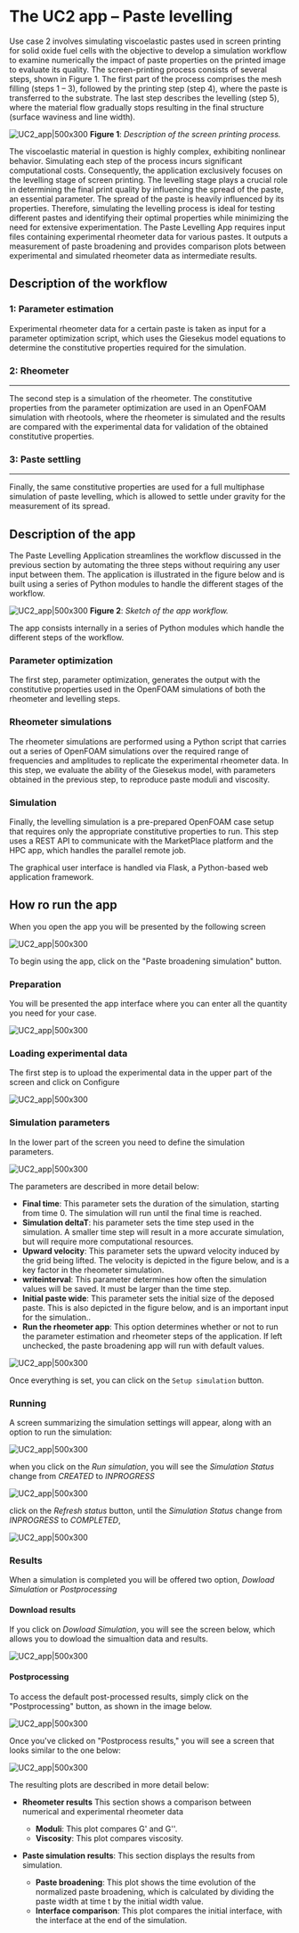 # The UC2 app – Paste levelling
Use case 2 involves simulating viscoelastic pastes used in screen printing for solid oxide fuel cells 
with the objective to develop a simulation workflow to examine numerically the impact of paste properties 
on the printed image to evaluate its quality. 
The screen-printing process consists of several steps, shown in Figure 1. The first part of the process 
comprises the mesh filling (steps 1 – 3), followed by the printing step (step 4), where the paste is 
transferred to the substrate. The last step describes the levelling (step 5), where the material flow 
gradually stops resulting in the final structure (surface waviness and line width).

![UC2_app|500x300](../_static/img/ucs/uc2/levelling_process.png)
**Figure 1**: _Description of the screen printing process._

The viscoelastic material in question is highly complex, exhibiting nonlinear behavior. Simulating each step of the process incurs significant computational costs. Consequently, the application exclusively focuses on the levelling stage of screen printing. The levelling stage plays a crucial role in determining the final print quality by influencing the spread of the paste, an essential parameter.
The spread of the paste is heavily influenced by its properties. Therefore, simulating the levelling process is ideal for testing different pastes and identifying their optimal properties while minimizing the need for extensive experimentation.
The Paste Levelling App requires input files containing experimental rheometer data for various pastes. It outputs a measurement of paste broadening and provides comparison plots between experimental and simulated rheometer data as intermediate results.


## Description of the workflow

### 1: Parameter estimation

Experimental rheometer data for a certain paste is taken as input for a parameter optimization script, 
which uses the Giesekus model equations to determine the constitutive properties required for the simulation. 

### 2: Rheometer
------------

The second step is a simulation of the rheometer. The constitutive properties from the parameter optimization 
are used in an OpenFOAM simulation with rheotools, where the rheometer is simulated and the results are compared 
with the experimental data for validation of the obtained constitutive properties.

### 3: Paste settling
-----------------

Finally, the same constitutive properties are used for a full multiphase simulation of paste levelling, which is 
allowed to settle under gravity for the measurement of its spread.




## Description of the app


The Paste Levelling Application streamlines the workflow discussed in the previous section by automating 
the three steps without requiring any user input between them. The application is illustrated in the figure
below and is built using a series of Python modules to handle the different stages of the workflow.

![UC2_app|500x300](../_static/img/ucs/uc2/uc2_app.png)
**Figure 2**: _Sketch of the app workflow._


The app consists internally in a series of Python modules which handle the different steps of the workflow. 

### Parameter optimization

The first step, parameter optimization, generates the output with the constitutive properties used in the OpenFOAM 
simulations of both the rheometer and levelling steps. 

### Rheometer simulations

The rheometer simulations are performed using a Python script that carries out a series of OpenFOAM simulations over the required 
range of frequencies and amplitudes to replicate the experimental rheometer data. 
In this step, we evaluate the ability of the Giesekus model, with parameters obtained in the previous step, to reproduce paste moduli and viscosity.

### Simulation

Finally, the levelling simulation is a pre-prepared OpenFOAM case setup that requires only the appropriate constitutive properties to run.
This step uses a REST API to communicate with the MarketPlace platform and the HPC app, which handles the parallel remote job. 

The graphical user interface is handled via Flask, a Python-based web application framework. 


## How ro run the app
When you open the app you will be presented by the following screen

![UC2_app|500x300](../_static/img/ucs/uc2/initial.png)


To begin using the app, click on the "Paste broadening simulation" button.

### Preparation

You will be presented the app interface where you can enter all the quantity you need for your case.

![UC2_app|500x300](../_static/img/ucs/uc2/rheometer_image.png)

### Loading experimental data 
The first step is to upload the experimental data in the upper part of the screen and click on Configure 

![UC2_app|500x300](../_static/img/ucs/uc2/rheometer_image_1.png)

### Simulation parameters

In the lower part of the screen you need to define the simulation parameters. 

![UC2_app|500x300](../_static/img/ucs/uc2/rheometer_image_2.png)


The parameters are described in more detail below:


* **Final time**: This parameter sets the duration of the simulation, starting from time 0. The simulation will run until the final time is reached.
* **Simulation deltaT**: his parameter sets the time step used in the simulation. A smaller time step will result in a more accurate simulation, but will require more computational resources.
* **Upward velocity**: This parameter sets the upward velocity induced by the grid being lifted. The velocity is depicted in the figure below, and is a key factor in the rheometer simulation.
* **writeinterval**: This parameter determines how often the simulation values will be saved. It must be larger than the time step.
* **Initial paste wide**: This parameter sets the initial size of the deposed paste. This is also depicted in the figure below, and is an important input for the simulation..
* **Run the rheometer app**: This option determines whether or not to run the parameter estimation and rheometer steps of the application. If left unchecked, the paste broadening app will run with default values.


![UC2_app|500x300](../_static/img/ucs/uc2/define_quantities.png)

Once everything is set, you can click on the `Setup simulation` button.

### Running

A screen summarizing the simulation settings will appear, along with an option to run the simulation:


![UC2_app|500x300](../_static/img/ucs/uc2/prepare2run.png)


when you click on the *Run simulation*, you will see the *Simulation Status* change from *CREATED* to *INPROGRESS*


![UC2_app|500x300](../_static/img/ucs/uc2/running.png)


click on the *Refresh status* button, until the *Simulation Status* change from *INPROGRESS* to *COMPLETED*, 


![UC2_app|500x300](../_static/img/ucs/uc2/running_completed.png)

### Results

When a simulation is completed you will be offered two option, *Dowload Simulation* or *Postprocessing*


#### Download results
If you click on *Dowload Simulation*, you will see the screen below, which allows you to dowload the simualtion data and results.


![UC2_app|500x300](../_static/img/ucs/uc2/download.png)

#### Postprocessing

To access the default post-processed results, simply click on the "Postprocessing" button, as shown in the image below.

![UC2_app|500x300](../_static/img/ucs/uc2/postprocess_button.png)

Once you've clicked on "Postprocess results," you will see a screen that looks similar to the one below:

![UC2_app|500x300](../_static/img/ucs/uc2/post_process.png)



The resulting plots are described in more detail below:

* **Rheometer results** This section shows a comparison between numerical and  experimental rheometer data
   * **Moduli**: This plot compares G' and G''.    
   * **Viscosity**: This plot compares viscosity.

* **Paste simulation results**: This section displays the results from simulation.
   * **Paste broadening**: This plot shows the time evolution of the normalized paste broadening, which is calculated by dividing the paste width at time t by the initial width value.
   * **Interface comparison**: This plot compares the initial interface, with the interface at the end of the simulation.

